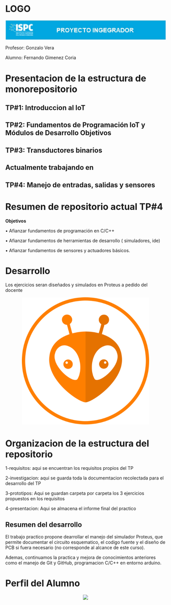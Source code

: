 # LOGO
<center><img src="./rsc/visuales/logo.png"></center>

Profesor: Gonzalo Vera

Alumno: Fernando Gimenez Coria
# **Presentacion de la estructura de monorepositorio**

## TP#1: Introduccion al IoT

## TP#2: Fundamentos de Programación IoT y Módulos de Desarrollo Objetivos

## TP#3: Transductores binarios

## Actualmente trabajando en 
## TP#4: Manejo de entradas, salidas y sensores

# **Resumen de repositorio actual TP#4**

**Objetivos**


• Afianzar fundamentos de programación en C/C++

• Afianzar fundamentos de herramientas de desarrollo ( simuladores, ide)

• Afianzar fundamentos de sensores y actuadores básicos.

# Desarrollo

Los ejercicios seran diseñados y simulados en Proteus a pedido del docente



<center><img src="./rsc/visuales/platformio-icon.png" width="400"></center>


# Organizacion de la estructura del repositorio

1-requisitos: aqui se encuentran los requisitos propios del TP

2-investigacion: aqui se guarda toda la documemtacion recolectada para el desarrollo del TP

3-prototipos: Aqui se guardan  carpeta por carpeta los 3 ejercicios propuestos en los requisitos

4-presentacion: Aqui se almacena el informe final del practico

## **Resumen del desarrollo**

El trabajo practico propone dearrollar el manejo del simulador Proteus, que permite documentar el circuito esquematico, el codigo fuente y el diseño de PCB si fuera necesario (no corresponde al alcance de este curso).

Ademas, continuamos la practica y mejora de conocimientos anteriores como el manejo de Git y GitHub, programacion C/C++ en entorno arduino.

# **Perfil del Alumno**

<center><img src="./rsc/visuales/Currículum FGC.png" width="800"></center>